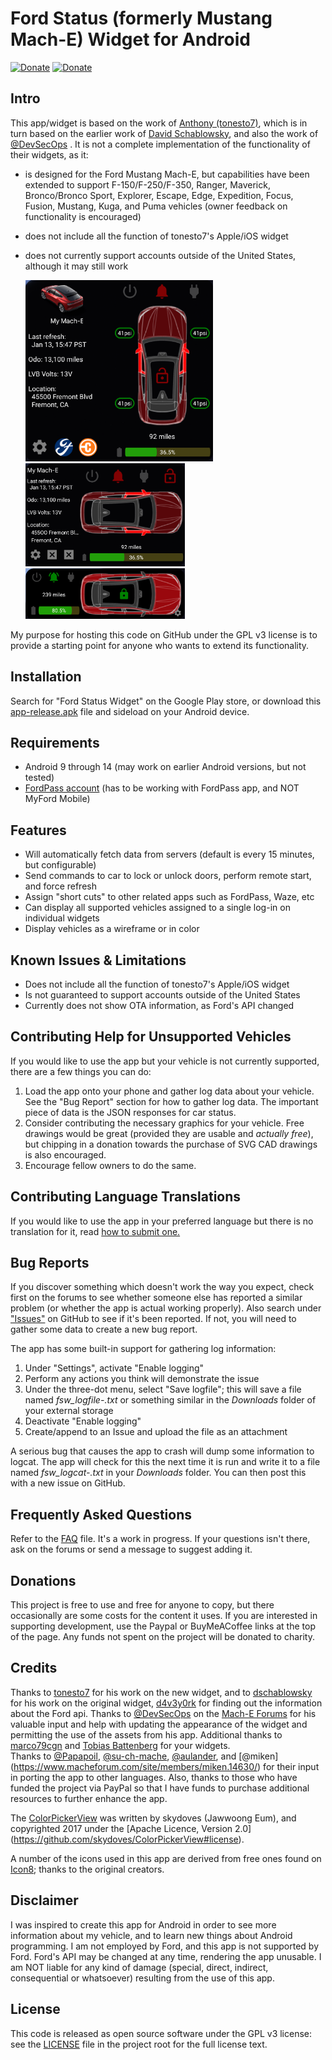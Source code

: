 # Ford Status (formerly Mustang Mach-E) Widget for Android

[![Donate](https://img.shields.io/badge/donate-paypal-green.svg?style=for-the-badge)](https://www.paypal.com/donate/?hosted_button_id=HULVHBSWXDU9S) 
[![Donate](https://img.shields.io/badge/buy%20me%20a%20coffee-donate-yellow.svg)](https://www.buymeacoffee.com/khpylonca)

## Intro

This app/widget is based on the work of [Anthony (tonesto7)](https://github.com/tonesto7), which is in turn based on the earlier work of 
[David Schablowsky](https://github.com/dschablowsky/FordPassWidget), and also the work of [@DevSecOps](https://www.macheforum.com/site/threads/guide-android-mme-widget-more-complex.13588/)
. It is not a complete implementation of the functionality of their widgets, as it:
- is designed for the Ford Mustang Mach-E, but capabilities have been extended to support 
  F-150/F-250/F-350, Ranger, Maverick, Bronco/Bronco Sport, Explorer, Escape, Edge, Expedition,
  Focus, Fusion, Mustang, Kuga, and Puma vehicles (owner feedback on functionality is encouraged)
- does not include all the function of tonesto7's Apple/iOS widget
- does not currently support accounts outside of the United States, although it may still work

  <img src="app/src/main/assets/appwidget_sample.png" alt="Large widget example" width="300" />
  <img src="app/src/main/assets/widget_2x4_preview.png" alt="Medium widget example" width="255" />
  <img src="app/src/main/assets/widget_1x5_preview.png" alt="Small widget example" width="255" />

My purpose for hosting this code on GitHub under the GPL v3 license is to provide a starting point for anyone who wants to extend its functionality.

## Installation

Search for "Ford Status Widget" on the Google Play store, or download 
this [app-release.apk](https://github.com/khpylon/MachEWidget/blob/master/app/github/release/app-release.apk?raw=true) file and sideload on your Android device.

## Requirements

- Android 9 through 14 (may work on earlier Android versions, but not tested)
- [FordPass account](https://sso.ci.ford.com/authsvc/mtfim/sps/authsvc?PolicyId=urn:ibm:security:authentication:asf:basicldapuser&Target=https%3A%2F%2Fsso.ci.ford.com%2Foidc%2Fendpoint%2Fdefault%2Fauthorize%3FqsId%3D1f0281db-c684-454a-8d31-0c0f297cc9ed%26client_id%3D880cf418-6345-4e3b-81cd-7b623309b571&identity_source_id=75d08ad1-510f-468a-b69b-5ebc34f773e3#appID=CCCA9FB8-B941-46AD-A89F-F9D9D699DD68&propertySpecificContentKey=brand_ford&originURL=https%3A%2F%2Fwww.ford.com%2F&lang=en_us&fsURL=https%3A%2F%2Fapi.mps.ford.com) (has to be working with FordPass app, and NOT MyFord Mobile)

## Features

- Will automatically fetch data from servers (default is every 15 minutes, but configurable)
- Send commands to car to lock or unlock doors, perform remote start, and force refresh
- Assign "short cuts" to other related apps such as FordPass, Waze, etc
- Can display all supported vehicles assigned to a single log-in on individual widgets
- Display vehicles as a wireframe or in color

## Known Issues & Limitations

- Does not include all the function of tonesto7's Apple/iOS widget
- Is not guaranteed to support accounts outside of the United States
- Currently does not show OTA information, as Ford's API changed

## Contributing Help for Unsupported Vehicles

If you would like to use the app but your vehicle is not currently supported, there are a few things you can do:

1. Load the app onto your phone and gather log data about your vehicle.  See the "Bug Report" section for how to gather log data.  The important piece of data is the JSON responses for car status.
2. Consider contributing the necessary graphics for your vehicle.  Free drawings would be great (provided they are usable and *actually free*), but chipping in a donation towards the purchase of SVG CAD drawings is also encouraged.
3. Encourage fellow owners to do the same.

## Contributing Language Translations

If you would like to use the app in your preferred language but there is no translation for it, 
read [how to submit one.](https://github.com/khpylon/MachEWidget/blob/master/TRANSLATIONS.md)

## Bug Reports

If you discover something which doesn't work the way you expect, check first on the forums to see whether someone else has
reported a similar problem (or whether the app is actual working properly).  Also search under
["Issues"](https://github.com/khpylon/MachEWidget/issues) on GitHub to see if it's been reported.  If not, you will need to gather
some data to create a new bug report.  

The app has some built-in support for gathering log information:

1. Under "Settings", activate "Enable logging"
2. Perform any actions you think will demonstrate the issue
3. Under the three-dot menu, select "Save logfile"; this will save a file named *fsw_logfile-<datetime>.txt* or something similar in the *Downloads* folder of your
external storage
4. Deactivate "Enable logging"
5. Create/append to an Issue and upload the file as an attachment

A serious bug that causes the app to crash will dump some information to logcat.  The app will check for this the next time it is run
and write it to a file named *fsw_logcat-<datetime>.txt* in your *Downloads* folder.  You can then post this with a new issue on GitHub.

## Frequently Asked Questions

Refer to the [FAQ](https://github.com/khpylon/MachEWidget/blob/master/FAQ.md) file.  It's a work in progress.  If your questions isn't there, ask on the forums or 
send a message to suggest adding it.

## Donations

This project is free to use and free for anyone to copy, but there occasionally are some costs for the content it uses.  If you are interested in supporting
development, use the Paypal or BuyMeACoffee links at the top of the page.  Any funds not spent on the project will be donated to charity.

## Credits

Thanks to [tonesto7](https://github.com/tonesto7/fordpass-scriptable) for his work on the new widget, and to
[dschablowsky](https://github.com/dschablowsky/FordPassWidget) for his work on the original widget, 
[d4v3y0rk](https://github.com/d4v3y0rk) for finding out the information about the Ford api.
Thanks to [@DevSecOps](https://www.macheforum.com/site/members/devsecops.7076/) on the [Mach-E Forums](https://www.macheforum.com/site/) 
for his valuable input and help with updating the appearance of the widget and permitting the use of the assets from his app.
Additional thanks to [marco79cgn](https://github.com/marco79cgn) and [Tobias Battenberg](https://github.com/mountbatt) for your widgets.  
Thanks to [@Papapoil](https://www.macheforum.com/site/members/papapoil.10902/), [@su-ch-mache](https://www.macheforum.com/site/members/su-ch-mache.13995/),
[@aulander](https://www.macheforum.com/site/members/aulander.10944/),
and [@miken] (https://www.macheforum.com/site/members/miken.14630/) for their input in porting the app to other
languages.  Also, thanks to those
who have funded the project via PayPal so that I have funds to purchase additional resources to further enhance the app.

The [ColorPickerView](https://github.com/skydoves/ColorPickerView) was written by skydoves (Jawwoong Eum), and copyrighted 2017 under the [Apache Licence, Version 2.0]
(https://github.com/skydoves/ColorPickerView#license).

A number of the icons used in this app are derived from free ones found on [Icon8](https://icons8.com/); thanks to the original creators.

## Disclaimer

I was inspired to create this app for Android in order to see more information about my vehicle, and to learn new things about Android programming.
I am not employed by Ford, and this app is not supported by Ford. 
Ford's API may be changed at any time, rendering the app unusable. 
I am NOT liable for any kind of damage (special, direct, indirect, consequential or whatsoever) resulting from the use of this app. 

## License

This code is released as open source software under the GPL v3 license: see the [LICENSE](https://github.com/khpylon/MachEWidget/LICENSE.txt) file in the project root for the full license text.

